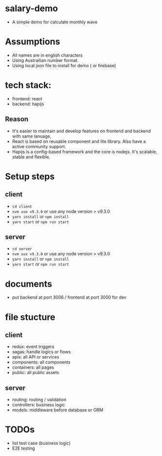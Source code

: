 # salary-demo
- A simple demo for calculate monthly wave

# Assumptions
- All names are in english characters
- Using Austrailian number format.
- Using local json file to install for demo ( or firebase)

# tech stack:
- frontend: react
- backend: hapijs

## Reason 
- It's easier to maintain and develop features on frontend and backend with same lanuage,
- React is based on reusable component and lite library. Also have a active community support.
- Hapijs is a config-based framework and the core is nodejs. It's scalable, stable and flexible.

# Setup steps
## client
- `cd client`
- `nvm use v9.3.0` or use any node version > v9.3.0
- `yarn install` or `npm install`
- `yarn start` or `npm run start`

## server
- `cd server`
- `nvm use v9.3.0` or use any node version > v9.3.0
- `yarn install` or `npm install`
- `yarn start` or `npm run start`

# documents
- put backend at port 3006 / frontend at port 3000 for dev

# file stucture
## client
- redux: event triggers
- sagas: handle logics or flows
- apis: all API or services
- components: all components
- containers: all pages 
- public: all public assets

## server
- routing: routing / validation
- controllers: business logic 
- models: middleware before database or ORM

# TODOs
- list test case (business logic)
- E2E testing
